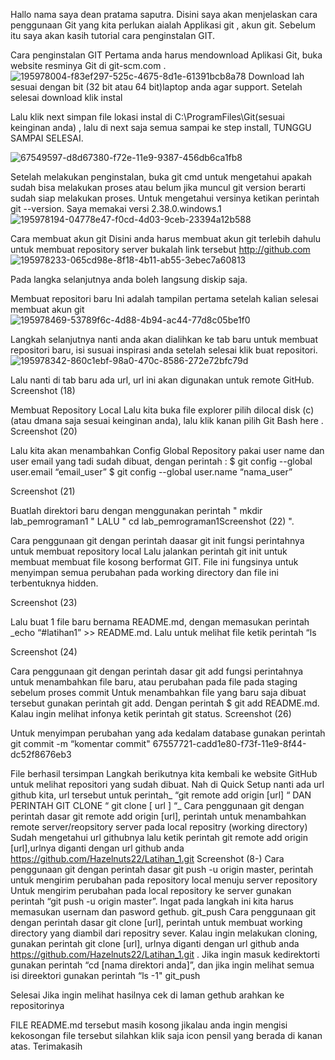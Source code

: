 Hallo nama saya dean pratama saputra. Disini saya akan menjelaskan cara penggunaan Git yang kita perlukan aialah Applikasi git , akun git. Sebelum itu saya akan kasih tutorial cara penginstalan GIT.

Cara penginstalan GIT
Pertama anda harus mendownload Aplikasi Git, buka website resminya Git di git-scm.com .
![195978004-f83ef297-525c-4675-8d1e-61391bcb8a78](https://user-images.githubusercontent.com/116070492/196392279-4d4a23e2-0115-4581-8bcd-7c458a76fe68.png)
 Download lah sesuai dengan bit (32 bit atau 64 bit)laptop anda agar support. Setelah selesai download klik instal

Lalu klik next simpan file lokasi instal di C:\ProgramFiles\Git(sesuai keinginan anda) , lalu di next saja semua sampai ke step install, TUNGGU SAMPAI SELESAI.

![67549597-d8d67380-f72e-11e9-9387-456db6ca1fb8](https://user-images.githubusercontent.com/116070492/196392420-b9cd0b65-6624-4af5-a61a-8e70e9cba9cc.png)


Setelah melakukan penginstalan, buka git cmd untuk mengetahui apakah sudah bisa melakukan proses atau belum jika muncul git version berarti sudah siap melakukan proses. Untuk mengetahui versinya ketikan perintah git --version. Saya memakai versi 2.38.0.windows.1![195978194-04778e47-f0cd-4d03-9ceb-23394a12b588](https://user-images.githubusercontent.com/116070492/196394641-b89a1005-d885-4ca8-bdac-3483afa6355c.png)



Cara membuat akun git
Disini anda harus membuat akun git terlebih dahulu untuk membuat repository server bukalah link tersebut http://github.com
![195978233-065cd98e-8f18-4b11-ab55-3ebec7a60813](https://user-images.githubusercontent.com/116070492/196393777-b08ddf65-1042-438e-bb8c-f612cb437a93.png)


Pada langka selanjutnya anda boleh langsung diskip saja.

Membuat repositori baru
Ini adalah tampilan pertama setelah kalian selesai membuat akun git
![195978469-53789f6c-4d88-4b94-ac44-77d8c05be1f0](https://user-images.githubusercontent.com/116070492/196395441-1bd58257-c026-4c5a-a44b-110d6df90a84.png)


Langkah selanjutnya nanti anda akan dialihkan ke tab baru untuk membuat repositori baru, isi susuai inspirasi anda setelah selesai klik buat repositori.
![195978342-860c1ebf-98a0-470c-8586-272e72bfc79d](https://user-images.githubusercontent.com/116070492/196397066-a564d170-5f89-46e9-9336-80f7cb51fc2d.png)




Lalu nanti di tab baru ada url, url ini akan digunakan untuk remote GitHub.
Screenshot (18)

Membuat Repository Local
Lalu kita buka file explorer pilih dilocal disk (c) (atau dmana saja sesuai keinginan anda), lalu klik kanan pilih Git Bash here . Screenshot (20)

Lalu kita akan menambahkan Config Global Repository pakai user name dan user email yang tadi sudah dibuat, dengan perintah : $ git config --global user.email “email_user” $ git config --global user.name “nama_user”

Screenshot (21)

Buatlah direktori baru dengan menggunakan perintah " mkdir lab_pemrograman1 " LALU " cd lab_pemrograman1Screenshot (22) ".

Cara penggunaan git dengan perintah daasar git init fungsi perintahnya untuk membuat repository local
Lalu jalankan perintah git init untuk membuat membuat file kosong berformat GIT. File ini fungsinya untuk menyimpan semua perubahan pada working directory dan file ini terbentuknya hidden.

Screenshot (23)

Lalu buat 1 file baru bernama README.md, dengan memasukan perintah _echo “#latihan1” >> README.md. Lalu untuk melihat file ketik perintah “ls

Screenshot (24)

Cara penggunaan git dengan perintah dasar git add fungsi perintahnya untuk menambahkan file baru, atau perubahan pada file pada staging sebelum proses commit
Untuk menambahkan file yang baru saja dibuat tersebut gunakan perintah git add. Dengan perintah $ git add README.md. Kalau ingin melihat infonya ketik perintah git status. Screenshot (26)

Untuk menyimpan perubahan yang ada kedalam database gunakan perintah git commit -m “komentar commit" 67557721-cadd1e80-f73f-11e9-8f44-dc52f8676eb3

File berhasil tersimpan
Langkah berikutnya kita kembali ke website GitHub untuk melihat repositori yang sudah dibuat. Nah di Quick Setup nanti ada url github kita, url tersebut untuk perintah_ “git remote add origin [url] “ DAN PERINTAH GIT CLONE “ git clone [ url ] “_
Cara penggunaan git dengan perintah dasar git remote add origin [url], perintah untuk menambahkan remote server/reopsitory server pada local repositry (working directory)
Sudah mengetahui url githubnya lalu ketik perintah git remote add origin [url],urlnya diganti dengan url github anda https://github.com/Hazelnuts22/Latihan_1.git Screenshot (8-)
Cara penggunaan git dengan perintah dasar git push -u origin master, perintah untuk mengirim perubahan pada repository local menuju server repository
Untuk mengirim perubahan pada local repository ke server gunakan perintah “git push -u origin master”. Ingat pada langkah ini kita harus memasukan usernam dan pasword gethub. git_push
Cara penggunaan git dengan perintah dasar git clone [url], perintah untuk membuat working directory yang diambil dari repositry sever.
Kalau ingin melakukan cloning, gunakan perintah git clone [url], urlnya diganti dengan url github anda https://github.com/Hazelnuts22/Latihan_1.git . Jika ingin masuk kedirektorti gunakan perintah “cd [nama direktori anda]”, dan jika ingin melihat semua isi direektori gunakan perintah “ls -1" git_push

Selesai Jika ingin melihat hasilnya cek di laman gethub arahkan ke repositorinya

FILE README.md tersebut masih kosong jikalau anda ingin mengisi kekosongan file tersebut silahkan klik saja icon pensil yang berada di kanan atas.
Terimakasih
